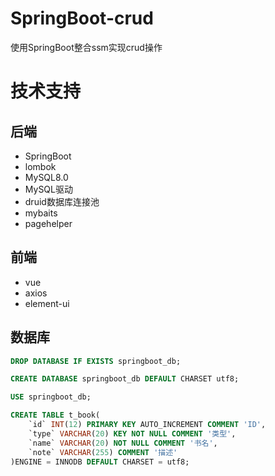 # SpringBoot-crud

使用SpringBoot整合ssm实现crud操作

# 技术支持

## 后端

- SpringBoot
- lombok
- MySQL8.0
- MySQL驱动
- druid数据库连接池
- mybaits
- pagehelper

## 前端

- vue
- axios
- element-ui

## 数据库

```sql
DROP DATABASE IF EXISTS springboot_db;

CREATE DATABASE springboot_db DEFAULT CHARSET utf8;

USE springboot_db;

CREATE TABLE t_book(
	`id` INT(12) PRIMARY KEY AUTO_INCREMENT COMMENT 'ID',
	`type` VARCHAR(20) KEY NOT NULL COMMENT '类型',
	`name` VARCHAR(20) NOT NULL COMMENT '书名',
	`note` VARCHAR(255) COMMENT '描述'
)ENGINE = INNODB DEFAULT CHARSET = utf8;
```

